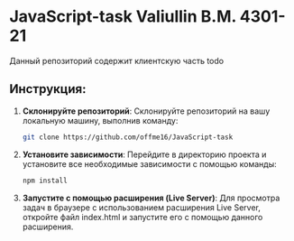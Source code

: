 # JavaScript-task Valiullin B.M. 4301-21

Данный репозиторий содержит клиентскую часть todo

## Инструкция:

1. **Склонируйте репозиторий**: Склонируйте репозиторий на вашу локальную машину, выполнив команду:

    ```bash
    git clone https://github.com/offme16/JavaScript-task
    ```

2. **Установите зависимости**: Перейдите в директорию проекта и установите все необходимые зависимости с помощью команды:

    ```bash
    npm install
    ```

3. **Запустите с помощью расширения (Live Server)**: Для просмотра задач в браузере с использованием расширения Live Server, откройте файл index.html и запустите его с помощью данного расширения.

